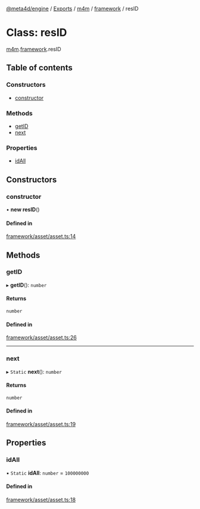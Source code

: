 [@meta4d/engine](../README.md) / [Exports](../modules.md) / [m4m](../modules/m4m.md) / [framework](../modules/m4m.framework.md) / resID

# Class: resID

[m4m](../modules/m4m.md).[framework](../modules/m4m.framework.md).resID

## Table of contents

### Constructors

- [constructor](m4m.framework.resID.md#constructor)

### Methods

- [getID](m4m.framework.resID.md#getid)
- [next](m4m.framework.resID.md#next)

### Properties

- [idAll](m4m.framework.resID.md#idall)

## Constructors

### constructor

• **new resID**()

#### Defined in

[framework/asset/asset.ts:14](https://github.com/meta4d-me/meta4d-engine/blob/cf6bfe6/src/framework/asset/asset.ts#L14)

## Methods

### getID

▸ **getID**(): `number`

#### Returns

`number`

#### Defined in

[framework/asset/asset.ts:26](https://github.com/meta4d-me/meta4d-engine/blob/cf6bfe6/src/framework/asset/asset.ts#L26)

___

### next

▸ `Static` **next**(): `number`

#### Returns

`number`

#### Defined in

[framework/asset/asset.ts:19](https://github.com/meta4d-me/meta4d-engine/blob/cf6bfe6/src/framework/asset/asset.ts#L19)

## Properties

### idAll

▪ `Static` **idAll**: `number` = `100000000`

#### Defined in

[framework/asset/asset.ts:18](https://github.com/meta4d-me/meta4d-engine/blob/cf6bfe6/src/framework/asset/asset.ts#L18)
